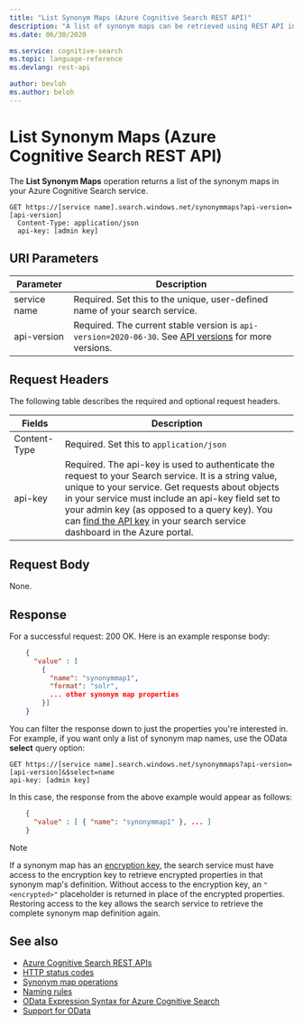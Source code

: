 ```yaml
---
title: "List Synonym Maps (Azure Cognitive Search REST API)"
description: "A list of synonym maps can be retrieved using REST API in Azure Cognitive Search."
ms.date: 06/30/2020

ms.service: cognitive-search
ms.topic: language-reference
ms.devlang: rest-api

author: bevloh
ms.author: beloh
---
```

# List Synonym Maps (Azure Cognitive Search REST API)

The **List Synonym Maps** operation returns a list of the synonym maps in your Azure Cognitive Search service.  

```http
GET https://[service name].search.windows.net/synonymmaps?api-version=[api-version]  
  Content-Type: application/json  
  api-key: [admin key]  
```  

## URI Parameters

| Parameter  | Description  |
|-------------|--------------|
| service name | Required. Set this to the unique, user-defined name of your search service. |
| api-version | Required. The current stable version is `api-version=2020-06-30`. See [API versions](search-service-api-versions.md) for more versions.|

## Request Headers

The following table describes the required and optional request headers.  

|Fields              |Description      |  
|--------------------|-----------------|  
|Content-Type|Required. Set this to `application/json`|  
|api-key|Required. The api-key is used to authenticate the request to your Search service. It is a string value, unique to your service. Get requests about objects in your service must include an api-key field set to your admin key (as opposed to a query key). You can [find the API key](/azure/search/search-security-api-keys#find-existing-keys) in your search service dashboard in the Azure portal.|  

## Request Body

None.

## Response

For a successful request: 200 OK. Here is an example response body:  

```json
    {  
      "value" : [  
        {  
          "name": "synonymmap1",  
          "format": "solr",  
          ... other synonym map properties  
        }]  
    }  
```  

 You can filter the response down to just the properties you're interested in. For example, if you want only a list of synonym map names, use the OData **select** query option:  

```http
GET https://[service name].search.windows.net/synonymmaps?api-version=[api-version]&$select=name
api-key: [admin key]  
```  

 In this case, the response from the above example would appear as follows:  

```json  
    {  
      "value" : [ { "name": "synonymmap1" }, ... ]  
    }  
```

> [!NOTE]
> If a synonym map has an [encryption key](/azure/search/search-security-manage-encryption-keys), the search service must have access to the encryption key to retrieve encrypted properties in that synonym map's definition. Without access to the encryption key, an `"<encrypted>"` placeholder is returned in place of the encrypted properties. Restoring access to the key allows the search service to retrieve the complete synonym map definition again.

## See also

+ [Azure Cognitive Search REST APIs](index.md)   
+ [HTTP status codes](http-status-codes.md)   
+ [Synonym map operations](synonym-map-operations.md)   
+ [Naming rules](naming-rules.md)   
+ [OData Expression Syntax for Azure Cognitive Search](/azure/search/query-odata-filter-orderby-syntax)   
+ [Support for OData](support-for-odata.md)  
